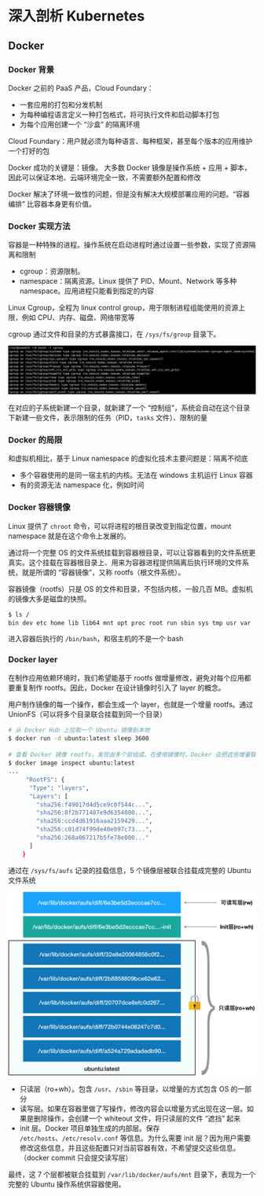 # 深入剖析 Kubernetes

## Docker

### Docker 背景

Docker 之前的 PaaS 产品，Cloud Foundary：

- 一套应用的打包和分发机制
- 为每种编程语言定义一种打包格式，将可执行文件和启动脚本打包
- 为每个应用创建一个 “沙盒” 的隔离环境

Cloud Foundary：用户就必须为每种语言、每种框架，甚至每个版本的应用维护一个打好的包

Docker 成功的关键是：镜像。
大多数 Docker 镜像是操作系统 + 应用 + 脚本，因此可以保证本地、云端环境完全一致，不需要额外配置和修改

Docker 解决了环境一致性的问题，但是没有解决大规模部署应用的问题。“容器编排” 比容器本身更有价值。

### Docker 实现方法

容器是一种特殊的进程。操作系统在启动进程时通过设置一些参数，实现了资源隔离和限制

- cgroup：资源限制。
- namespace：隔离资源。Linux 提供了 PID、Mount、Network 等多种 namespace。应用进程只能看到指定的内容

Linux Cgroup，全程为 linux control group，用于限制进程组能使用的资源上限，例如 CPU、内存、磁盘、网络带宽等

cgroup 通过文件和目录的方式暴露接口，在 `/sys/fs/group` 目录下。

![alt text](img/image.png)

在对应的子系统新建一个目录，就新建了一个 “控制组”，系统会自动在这个目录下新建一些文件，表示限制的任务（PID，`tasks` 文件）、限制的量

### Docker 的局限

和虚拟机相比，基于 Linux namespace 的虚拟化技术主要问题是：隔离不彻底

- 多个容器使用的是同一宿主机的内核。无法在 windows 主机运行 Linux 容器
- 有的资源无法 namespace 化，例如时间

### Docker 容器镜像

Linux 提供了 `chroot` 命令，可以将进程的根目录改变到指定位置，mount namespace 就是在这个命令上发展的。

通过将一个完整 OS 的文件系统挂载到容器根目录，可以让容器看到的文件系统更真实。这个挂载在容器根目录上、用来为容器进程提供隔离后执行环境的文件系统，就是所谓的 “容器镜像”，又称 rootfs（根文件系统）。

容器镜像（rootfs）只是 OS 的文件和目录，不包括内核，一般几百 MB。虚拟机的镜像大多是磁盘的快照。

```bash
$ ls /
bin dev etc home lib lib64 mnt opt proc root run sbin sys tmp usr var
```

进入容器后执行的 `/bin/bash`，和宿主机的不是一个 bash

### Docker layer

在制作应用依赖环境时，我们希望能基于 rootfs 做增量修改，避免对每个应用都要重复制作 rootfs。因此，Docker 在设计镜像时引入了 layer 的概念。

用户制作镜像的每一个操作，都会生成一个 layer，也就是一个增量 rootfs。通过 UnionFS（可以将多个目录联合挂载到同一个目录）

```bash
# 从 Docker Hub 上拉取一个 Ubuntu 镜像到本地
$ docker run -d ubuntu:latest sleep 3600

# 查看 Docker 镜像 rootfs，发现由多个层组成。在使用镜像时，Docker 会把这些增量联合挂载在一个统一的挂载点上
$ docker image inspect ubuntu:latest
...
     "RootFS": {
      "Type": "layers",
      "Layers": [
        "sha256:f49017d4d5ce9c0f544c...",
        "sha256:8f2b771487e9d6354080...",
        "sha256:ccd4d61916aaa2159429...",
        "sha256:c01d74f99de40e097c73...",
        "sha256:268a067217b5fe78e000..."
      ]
    }
```

通过在 `/sys/fs/aufs` 记录的挂载信息，5 个镜像层被联合挂载成完整的 Ubuntu 文件系统

![alt text](img/image-1.png)

- 只读层（ro+wh）。包含 `/usr`、`/sbin` 等目录，以增量的方式包含 OS 的一部分
- 读写层。如果在容器里做了写操作，修改内容会以增量方式出现在这一层。如果是删除操作，会创建一个 whiteout 文件，将只读层的文件 “遮挡” 起来
- init 层。Docker 项目单独生成的内部层。保存 `/etc/hosts`、`/etc/resolv.conf` 等信息。为什么需要 init 层？因为用户需要修改这些信息，并且这些配置只对当前容器有效，不希望提交这些信息。（docker commit 只会提交读写层）

最终，这 7 个层都被联合挂载到 `/var/lib/docker/aufs/mnt` 目录下，表现为一个完整的 Ubuntu 操作系统供容器使用。